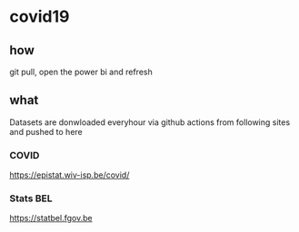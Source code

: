 # covid19

## how

git pull, open the power bi and refresh 

## what

Datasets are donwloaded everyhour via github actions from following sites and pushed to here

### COVID

https://epistat.wiv-isp.be/covid/

### Stats BEL

https://statbel.fgov.be


